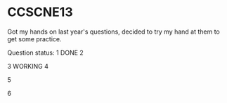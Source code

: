 CCSCNE13
========

Got my hands on last year's questions, decided to try my hand at them to get some practice.

Question status:
1
  DONE
2 
  
3
  WORKING
4
  
5
  
6
  
